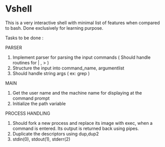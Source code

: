 Vshell
======

This is a very interactive shell with minimal list of features when compared to bash. Done exclusively for learning purpose.

Tasks to be done :

PARSER
1) Implement parser for parsing the input commands
    ( Should handle routines for | , > )
2) Structure the input into command_name, argumentlist
3) Should handle string args ( ex: grep )

MAIN
1) Get the user name and the machine name for displaying at the command prompt
2) Initialize the path variable

PROCESS HANDLING
1) Should fork a new process and replace its image with exec, when a command is entered.
Its output is returned back using pipes.
2) Duplicate the descriptors using dup,dup2
3) stdin(0), stdout(1), stderr(2)
